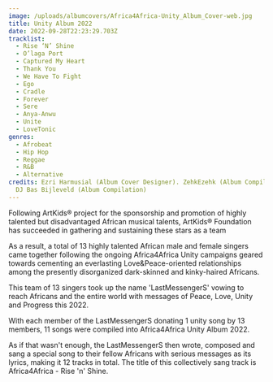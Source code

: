 ```yaml
---
image: /uploads/albumcovers/Africa4Africa-Unity_Album_Cover-web.jpg
title: Unity Album 2022
date: 2022-09-28T22:23:29.703Z
tracklist:
  - Rise ‘N’ Shine
  - O’laga Port
  - Captured My Heart
  - Thank You
  - We Have To Fight
  - Ego
  - Cradle
  - Forever
  - Sere
  - Anya-Anwu
  - Unite
  - LoveTonic
genres:
  - Afrobeat
  - Hip Hop
  - Reggae
  - R&B
  - Alternative
credits: Ezri Harmusial (Album Cover Designer). ZehkEzehk (Album Compilation).
  DJ Bas Bijleveld (Album Compilation)
---
```

Following ArtKids® project for the sponsorship and promotion of highly talented but disadvantaged African musical talents,
ArtKids® Foundation has succeeded in gathering and sustaining these stars as a team

As a result, a total of 13 highly talented African male and female singers came together following the ongoing Africa4Africa Unity campaigns geared towards cementing an everlasting Love&Peace-oriented relationships among the presently disorganized dark-skinned and kinky-haired Africans.

This team of 13 singers took up the name 'LastMessengerS' vowing to reach Africans and the entire world with messages of Peace, Love, Unity and Progress this 2022.

With each member of the LastMessengerS donating 1 unity song by 13 members, 11 songs were compiled into Africa4Africa Unity Album 2022.

As if that wasn't enough, the LastMessengerS then wrote, composed and sang a special song to their fellow Africans with serious messages as its lyrics, making it 12 tracks in total. The title of this collectively sang track is Africa4Africa - Rise 'n' Shine.
